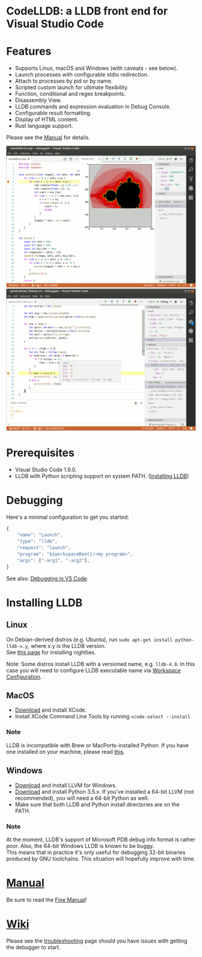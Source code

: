 CodeLLDB: a LLDB front end for Visual Studio Code
=================================================

# Features
- Supports Linux, macOS and Windows (with caveats - see below).
- Launch processes with configurable stdio redirection.
- Attach to processes by pid or by name.
- Scripted custom launch for ultimate flexibility.
- Function, conditional and regex breakpoints.
- Disassembly View.
- LLDB commands and expression evaluation in Debug Console.
- Configurable result formatting.
- Display of HTML content.
- Rust language support.

Please see the [Manual](MANUAL.md) for details.

![source](images/plotting.png)
![source](images/source.png)

# Prerequisites
- Visual Studio Code 1.9.0.
- LLDB with Python scripting support on system PATH. ([Installing LLDB](#installing-lldb))

# Debugging
Here's a minimal configuration to get you started:
```javascript
{
    "name": "Launch",
    "type": "lldb",
    "request": "launch",
    "program": "${workspaceRoot}/<my program>",
    "args": ["-arg1", "-arg2"],
}
```

See also: [Debugging in VS Code](https://code.visualstudio.com/docs/editor/debugging).

# Installing LLDB
## Linux
On Debian-derived distros (e.g. Ubuntu), run `sudo apt-get install python-lldb-x.y`, where x.y is the LLDB version.<br>
See [this page](http://lldb.llvm.org/download.html) for installing nightlies.

Note: Some distros install LLDB with a versioned name, e.g. `lldb-4.0`.  In this case you will need to
configure LLDB executable name via [Workspace Configuration](MANUAL.md#workspace-configuration).

## MacOS
- [Download](https://developer.apple.com/xcode/download/) and install XCode.
- Install XCode Command Line Tools by running `xcode-select --install`

### **Note**
LLDB is incompatible with Brew or MacPorts-installed Python.  If you have one installed on your machine,
please read [this](https://github.com/vadimcn/vscode-lldb/wiki/Troubleshooting#is-lldbs-python-scripting-functional).

## Windows
- [Download](http://llvm.org/builds/) and install LLVM for Windows.
- [Download](https://www.python.org/downloads/windows/) and install Python 3.5.x. If you've
installed a 64-bit LLVM (not recommended), you will need a 64-bit Python as well.
- Make sure that both LLDB and Python install directories are on the PATH.

### **Note**
At the moment, LLDB's support of Microsoft PDB debug info format is rather poor.  Also, the
64-bit Windows LLDB is known to be buggy.<br>
This means that in practice it's only useful for debugging 32-bit binaries produced by GNU
toolchains.  This situation will hopefully improve with time.

# [Manual](MANUAL.md)
Be sure to read the [Fine Manual](MANUAL.md)!

# [Wiki](https://github.com/vadimcn/vscode-lldb/wiki)
Please see the [troubleshooting](https://github.com/vadimcn/vscode-lldb/wiki/Troubleshooting) page
should you have issues with getting the debugger to start.


